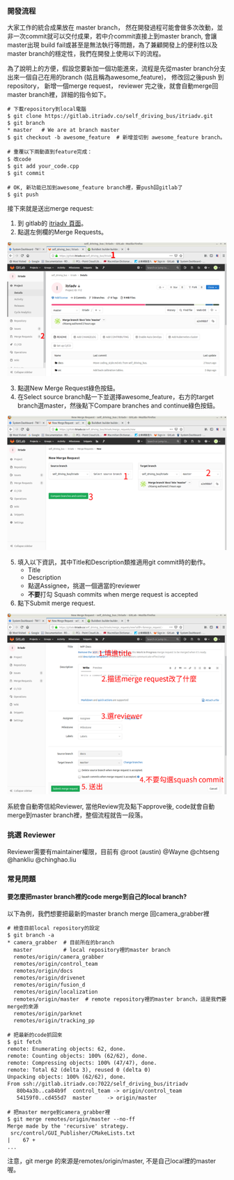 ### 開發流程

大家工作的統合成果放在 master branch，
然在開發過程可能會做多次改動，並非一次commit就可以交付成果，若中介commit直接上到master
branch, 會讓master出現 build
fail或甚至是無法執行等問題，為了兼顧開發上的便利性以及master
branch的穩定性，我們在開發上使用以下的流程。

為了說明上的方便，假設您要新加一個功能進來，流程是先從master
branch分支出來一個自己在用的branch (姑且稱為awesome_feature)，
修改回之後push 到repository，
新增一個merge request，
reviewer 完之後，就會自動merge回master branch裡，詳細的指令如下。

```
# 下載repository到local電腦
$ git clone https://gitlab.itriadv.co/self_driving_bus/itriadv.git
$ git branch
* master   # We are at branch master
$ git checkout -b awesome_feature  # 新增並切到 awesome_feature branch。

# 重覆以下兩動直到feature完成：
$ 改code
$ git add your_code.cpp
$ git commit

# OK, 新功能已加到awesome_feature branch裡，要push回gitlab了
$ git push
```

接下來就是送出merge request:
1. 到 gitlab的 [itriadv 頁面](https://gitlab.itriadv.co/self_driving_bus/itriadv)。
2. 點選左側欄的Merge Requests。

![init_nav.png](images/init_nav.png)

3. 點選New Merge Request綠色按鈕。
4. 在Select source branch點一下並選擇awesome_feature，右方的target branch選master，然後點下Compare branches and continue綠色按鈕。

![new_mr.png](images/new_mr.png)

5. 填入以下資訊，其中Title和Description類推適用git commit時的動作。
    * Title
    * Description
    * 點選Assignee，挑選一個適當的reviewer
    * **不要**打勾 Squash commits when merge request is accepted
6. 點下Submit merge request.

![new_mr.png](images/submit_mr.png)


系統會自動寄信給Reviewer, 當他Review完及點下approve後, code就會自動merge到master branch裡，整個流程就告一段落。

### 挑選 Reviewer

Reviewer需要有maintainer權限，目前有
@root (austin)
@Wayne
@chtseng
@hankliu
@chinghao.liu

### 常見問題

#### 要怎麼把master branch裡的code merge到自己的local branch?

以下為例，我們想要把最新的master branch merge 回camera_grabber裡

```
# 檢查目前local repository的設定
$ git branch -a
* camera_grabber  # 目前所在的branch
  master          # local repository裡的master branch
  remotes/origin/camera_grabber
  remotes/origin/control_team
  remotes/origin/docs
  remotes/origin/drivenet
  remotes/origin/fusion_d
  remotes/origin/localization
  remotes/origin/master  # remote repository裡的master branch，這是我們要merge的來源
  remotes/origin/parknet
  remotes/origin/tracking_pp

# 把最新的code抓回來
$ git fetch
remote: Enumerating objects: 62, done.
remote: Counting objects: 100% (62/62), done.
remote: Compressing objects: 100% (47/47), done.
remote: Total 62 (delta 3), reused 0 (delta 0)
Unpacking objects: 100% (62/62), done.
From ssh://gitlab.itriadv.co:7022/self_driving_bus/itriadv
   80b4a3b..ca84b9f  control_team -> origin/control_team
   54159f0..cd455d7  master     -> origin/master

# 把master merge到camera_grabber裡
$ git merge remotes/origin/master --no-ff
Merge made by the 'recursive' strategy.
 src/control/GUI_Publisher/CMakeLists.txt                                         |    67 +
...
```

注意，git merge 的來源是remotes/origin/master, 不是自己local裡的master喔。


